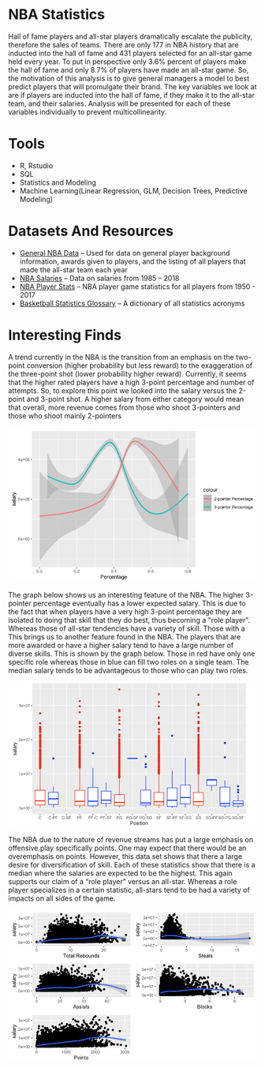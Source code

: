 # NBA Statistics
Hall of fame players and all-star players dramatically escalate the publicity, therefore the sales of teams. There are only 177 in NBA history that are inducted into the hall of fame and 431 players selected for an all-star game held every year. To put in perspective only 3.6% percent of players make the hall of fame and only 8.7% of players have made an all-star game.  So, the motivation of this analysis is to give general managers a model to best predict players that will promulgate their brand. The key variables we look at are if players are inducted into the hall of fame, if they make it to the all-star team, and their salaries. Analysis will be presented for each of these variables individually to prevent multicollinearity.  

# Tools
- R, Rstudio
- SQL 
- Statistics and Modeling
- Machine Learning(Linear Regression, GLM, Decision Trees, Predictive Modeling)

# Datasets And Resources
* [General NBA Data](https://www.kaggle.com/open-source-sports/mens-professional-basketball) – Used for data on general player background information, awards given to players, and the listing of all players that made the all-star team each year
* [NBA Salaries](https://data.world/datadavis/nba-salaries) – Data on salaries from 1985 – 2018
* [NBA Player Stats](https://www.kaggle.com/drgilermo/nba-players-stats) – NBA player game statistics for all players from 1950 - 2017
* [Basketball Statistics Glossary](https://www.basketball-reference.com/about/glossary.html) – A dictionary of all statistics acronyms

# Interesting Finds
A trend currently in the NBA is the transition from an emphasis on the two-point conversion (higher probability but less reward) to the exaggeration of the three-point shot (lower probability higher reward). Currently, it seems that the higher rated players have a high 3-point percentage and number of attempts. So, to explore this point we looked into the salary versus the 2-point and 3-point shot. A higher salary from either category would mean that overall, more revenue comes from those who shoot 3-pointers and those who shoot mainly 2-pointers

![alt text](https://github.com/kwanfucius/NBA-Stats/blob/main/Images/Salary%20and%20Shot%20Type%20Percentage.png)

The graph below shows us an interesting feature of the NBA. The higher 3-pointer percentage eventually has a lower expected salary. This is due to the fact that when players have a very high 3-point percentage they are isolated to doing that skill that they do best, thus becoming a "role player". Whereas those of all-star tendencies have a variety of skill. Those with a This brings us to another feature found in the NBA. The players that are more awarded or have a higher salary tend to have a large number of diverse skills. This is shown by the graph below. Those in red have only one specific role whereas those in blue can fill two roles on a single team. The median salary tends to be advantageous to those who can play two roles. 

![alt text](https://github.com/kwanfucius/NBA-Stats/blob/main/Images/Salary%20and%20Player%20Position.png)

The NBA due to the nature of revenue streams has put a large emphasis on offensive play specifically points. One may expect that there would be an overemphasis on points. However, this data set shows that there a large desire for diversification of skill. Each of these statistics show that there is a median where the salaries are expected to be the highest. This again supports our claim of a “role player” versus an all-star. Whereas a role player specializes in a certain statistic, all-stars tend to be had a variety of impacts on all sides of the game. 

![alt text](https://github.com/kwanfucius/NBA-Stats/blob/main/Images/Salary%20and%20Individual%20Stats.png)

